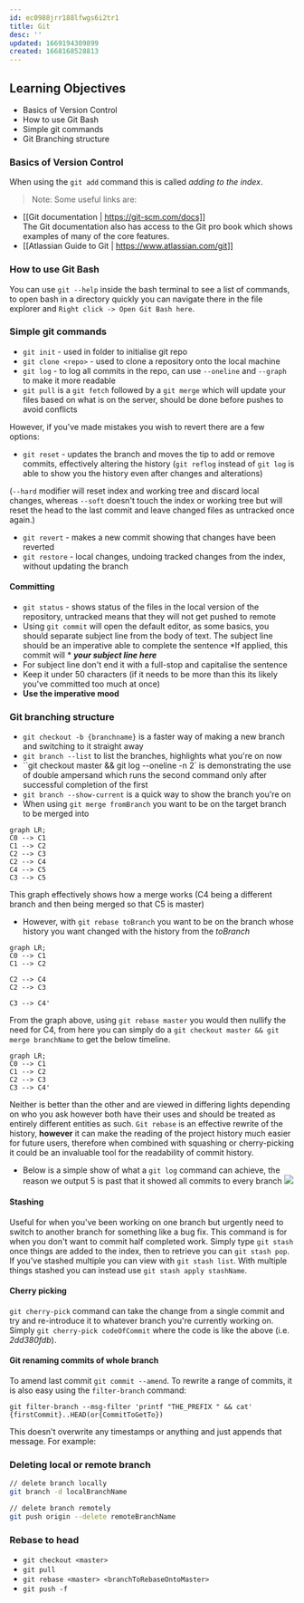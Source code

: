 ```yaml
---
id: ec0988jrr188lfwgs6i2tr1
title: Git
desc: ''
updated: 1669194309899
created: 1668168528813
---
```

## Learning Objectives
- Basics of Version Control
- How to use Git Bash
- Simple git commands
- Git Branching structure



### Basics of Version Control
When using the `git add` command this is called *adding to the index*.
> Note: Some useful links are:
- [[Git documentation | https://git-scm.com/docs]]<br>
The Git documentation also has access to the Git pro book which shows examples of many of the core features.
- [[Atlassian Guide to Git | https://www.atlassian.com/git]] 



### How to use Git Bash
You can use `git --help` inside the bash terminal to see a list of commands, to open bash in a directory quickly you can navigate there in the file explorer and `Right click -> Open Git Bash here`. <br>

### Simple git commands
- `git init` - used in folder to initialise git repo
- `git clone <repo>` - used to clone a repository onto the local machine
- `git log` - to log all commits in the repo, can use `--oneline` and `--graph` to make it more readable 
- `git pull` is a `git fetch` followed by a `git merge` which will update your files based on what is on the server, should be done before pushes to avoid conflicts

However, if you've made mistakes you wish to revert there are a few options:
- `git reset` - updates the branch and moves the tip to add or remove commits, effectively altering the history (`git reflog` instead of `git log` is able to show you the history even after changes and alterations)

(`--hard` modifier will reset index and working tree and discard local changes, whereas `--soft` doesn't touch the index or working tree but will reset the head to the last commit and leave changed files as untracked once again.)
- `git revert` - makes a new commit showing that changes have been reverted
- `git restore` - local changes, undoing tracked changes from the index, without updating the branch

#### Committing
- `git status` - shows status of the files in the local version of the repository, untracked means that they will not get pushed to remote
- Using `git commit` will open the default editor, as some basics, you should separate subject line from the body of text. The subject line should be an imperative able to complete the sentence *If applied, this commit will * ***your subject line here***
- For subject line don't end it with a full-stop and capitalise the sentence
- Keep it under 50 characters (if it needs to be more than this its likely you've committed too much at once)
- **Use the imperative mood**

### Git branching structure
- `git checkout -b {branchname}` is a faster way of making a new branch and switching to it straight away
- `git branch --list` to list the branches, highlights what you're on now
- ``git checkout master && git log --oneline -n 2` is demonstrating the use of double ampersand which runs the second command only after successful completion of the first
- `git branch --show-current` is a quick way to show the branch you're on
- When using `git merge fromBranch` you want to be on the target branch to be merged into

```mermaid
graph LR;
C0 --> C1
C1 --> C2
C2 --> C3 
C2 --> C4
C4 --> C5
C3 --> C5
```
This graph effectively shows how a merge works (C4 being a different branch and then being merged so that C5 is master)
- However, with `git rebase toBranch` you want to be on the branch whose history you want changed with the history from the *toBranch*
```mermaid
graph LR;
C0 --> C1
C1 --> C2
 
C2 --> C4
C2 --> C3

C3 --> C4'
```
From the graph above, using `git rebase master` you would then nullify the need for C4, from here you can simply do a `git checkout master && git merge branchName` to get the below timeline.
```mermaid
graph LR;
C0 --> C1
C1 --> C2
C2 --> C3
C3 --> C4'
```
Neither is better than the other and are viewed in differing lights depending on who you ask however both have their uses and should be treated as entirely different entities as such. `Git rebase` is an effective rewrite of the history, **however** it can make the reading of the project history much easier for future users, therefore when combined with squashing or cherry-picking it could be an invaluable tool for the readability of commit history.

- Below is a simple show of what a `git log` command can achieve, the reason we output 5 is past that it showed all commits to every branch
![](/assets/images/2022-11-11-14-53-39.png)


#### Stashing
Useful for when you've been working on one branch but urgently need to switch to another branch for something like a bug fix. This command is for when you don't want to commit half completed work. Simply type `git stash` once things are added to the index, then to retrieve you can `git stash pop`. If you've stashed multiple you can view with `git stash list`.
With multiple things stashed you can instead use `git stash apply stashName`.


#### Cherry picking
`git cherry-pick` command can take the change from a single commit and try and re-introduce it to whatever branch you're currently working on.
Simply `git cherry-pick codeOfCommit` where the code is like the above (i.e. *2dd380fdb*).


#### Git renaming commits of whole branch 
To amend last commit `git commit --amend`.
To rewrite a range of commits, it is also easy using the `filter-branch` command:

`git filter-branch --msg-filter 'printf "THE_PREFIX " && cat' {firstCommit}..HEAD(or{CommitToGetTo})`

This doesn't overwrite any timestamps or anything and just appends that message.
For example:

### Deleting local or remote branch
```bash
// delete branch locally
git branch -d localBranchName

// delete branch remotely
git push origin --delete remoteBranchName
```

### Rebase to head
- `git checkout <master>`
- `git pull`
- `git rebase <master> <branchToRebaseOntoMaster>`
- `git push -f`